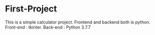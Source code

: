 # First-Project
This is a simple calculator project.
Frontend and backend both is python.
Front-end : tkinter.
Back-end : Python 3.7.7

